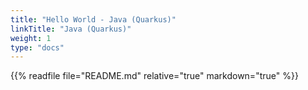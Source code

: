 ```yaml
---
title: "Hello World - Java (Quarkus)"
linkTitle: "Java (Quarkus)"
weight: 1
type: "docs"
---
```


{{% readfile file="README.md" relative="true" markdown="true" %}}
